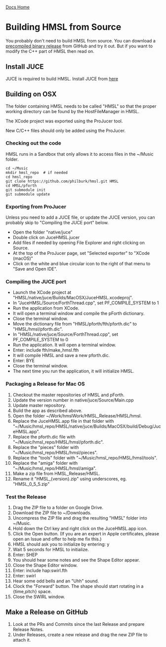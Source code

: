 [Docs Home](.)

# Building HMSL from Source

You probably don't need to build HMSL from source.
You can download a [precompiled binary release](https://github.com/philburk/hmsl/releases) from GitHub and try it out.
But if you want to modify the C++ part of HMSL then read on.

## Install JUCE

JUCE is required to build HMSL. Install JUCE from [here](https://shop.juce.com/)

## Building on OSX

The folder containing HMSL needs to be called "HMSL" so that the proper working directory can be
found by the HostFileManager in HMSL.

The XCode project was exported using the ProJucer tool.

New C/C++ files should only be added using the ProJucer.

### Checking out the code

HMSL runs in a Sandbox that only allows it to access files in the ~/Music folder.

    cd ~/Music
    mkdir hmsl_repo  # if needed
    cd hmsl_repo
    git clone https://github.com/philburk/hmsl.git HMSL
    cd HMSL/pforth
    git submodule init
    git submodule update
    
### Exporting from ProJucer

Unless you need to add a JUCE file, or update the JUCE version, you can probably skip to "Compiling the JUCE port" below.

* Open the folder "native/juce"
* Double click on JuceHMSL.jucer
* Add files if needed by opening File Explorer and right clicking on Source.
* At the top of the ProJucer page, set "Selected exporter" to "XCode (macOS)"
* Click on the white and blue circular icon to the right of that menu to "Save and Open IDE".

### Compiling the JUCE port
* Launch the XCode project at "HMSL/native/juce/Builds/MacOSX/JuceHMSL.xcodeproj".
* In "JuceHMSL/Source/ForthThread.cpp", set PF_COMPILE_SYSTEM to 1
* Run the application from XCode.
* It will open a terminal window and compile the pForth dictionary.
* Close the terminal window.
* Move the dictionary file from "HMSL/pforth/fth/pforth.dic" to "HMSL/hmsl/pforth.dic".
* In "HMSL/native/juce/Source/ForthThread.cpp", set PF_COMPILE_SYSTEM to 0
* Run the application. It will open a terminal window.
* Enter:   include fth/make_hmsl.fth
* It will compile HMSL and save a new pforth.dic.
* Enter:  BYE
* Close the terminal window.
* The next time you run the application, it will initialize HMSL.

### Packaging a Release for Mac OS
1. Checkout the master repositories of HMSL and pForth.
2. Update the version number in native/juce/Source/Main.cpp
3. Update master repository.
4. Build the app as described above.
5. Open the folder ~/Work/hmslWork/HMSL_Release/HMSL/hmsl.
6. Replace the JuceHMSL.app file in that folder with "~/Music/hmsl_repo/HMSL/native/juce/Builds/MacOSX/build/Debug/JuceHMSL.app".
7. Replace the pforth.dic file with "~/Music/hmsl_repo/HMSL/hmsl/pforth.dic".
8. Replace the "pieces" folder with "~/Music/hmsl_repo/HMSL/hmsl/pieces".
8. Replace the "tools" folder with "~/Music/hmsl_repo/HMSL/hmsl/tools".
8. Replace the "amiga" folder with "~/Music/hmsl_repo/HMSL/hmsl/amiga".
9. Make a zip file from HMSL_Release/HMSL.
10. Rename it "HMSL_{version}.zip" using underscores, eg. "HMSL_0_5_5.zip"

### Test the Release
1. Drag the ZIP file to a folder on Google Drive.
1. Download the ZIP file to ~/Downloads.
1. Uncompress the ZIP file and drag the resulting "HMSL" folder into ~/Music.
1. Hold down the Ctrl key and right click on the JuceHMSL.app icon.
2. Click the Open button. (If you are an expert in Apple certificates, please open an Issue and offer to help me fix this.)
1. HMSL should ask you to initialize by entering: y
2. Wait 5 seconds for HMSL to initialize.
1. Enter: SHEP
1. You should hear some notes and see the Shape Editor appear.
3. Close the Shape Editor window.
4. Enter:  include hap:swirl.fth
5. Enter:  swirl
6. Hear some odd bells and an "Uhh" sound.
7. Clock the "Forward" button. The shape should start rotating in a {time,pitch} space.
8. Close the SWIRL window.


## Make a Release on GitHub
1. Look at the PRs and Commits since the last Release and prepare Release Notes.
1. Under Releases, create a new release and drag the new ZIP file to attach it.

